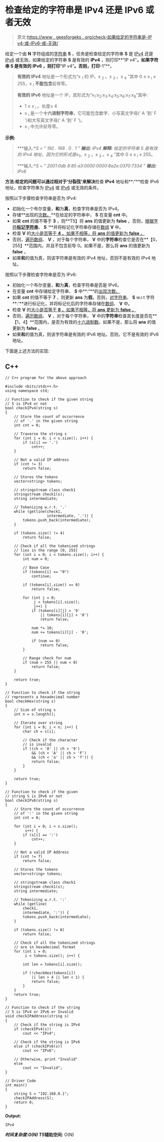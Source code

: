 # 检查给定的字符串是 IPv4 还是 IPv6 或者无效

> 原文:[https://www . geesforgeks . org/check-如果给定的字符串是-IP v4-或-IPv6-或-无效/](https://www.geeksforgeeks.org/check-if-the-given-string-is-ipv4-or-ipv6-or-invalid/)

给定一个由 **N** 字符组成的[字符串](https://www.geeksforgeeks.org/string-data-structure/) **S** ，任务是检查给定的字符串 **S** 是 [IPv4](https://www.geeksforgeeks.org/what-is-ipv4/) 还是 [IPv6](https://www.geeksforgeeks.org/what-is-ipv6/) 或无效。如果给定的字符串 **S** 是有效的 **IPv4** ，则打印**“IP v4”**，如果字符串 **S** 是有效的 **IPv6** ，则打印**“IP v4”**。否则，打印**-1”**。

> **有效的 IPv4** 地址是一个形式为“x <sub>1</sub> 的 IP。x <sub>2</sub> 。x <sub>3</sub> 。x <sub>4</sub> ”其中 0 ≤ x <sub>i</sub> ≤ 255，x <sub>i</sub> **不能包含**前导零。
> 
> **有效的 IPv6** 地址是一个 IP，其形式为“x<sub>1</sub>:x<sub>2</sub>:x<sub>3</sub>:x<sub>4</sub>:x<sub>5</sub>:x<sub>6</sub>:x<sub>7</sub>:x<sub>8</sub>”其中:
> 
> *   1 ≤ x <sub>i</sub> 。长度≤ 4
> *   x <sub>i</sub> 是一个**十六进制字符串**，它可能包含数字、小写英文字母(' A '到' F ')和大写英文字母(' A '到' F ')。
> *   x <sub>i</sub> 中允许前导零。

**示例:**

> ***输入:**S = " 192 . 168 . 0 . 1 "*
> ***输出:** IPv4*
> ***解释:***
> *给定的字符串 S 是有效的 IPv4 地址，因为它的形式是*x<sub>1</sub>。x <sub>2</sub> 。x <sub>3</sub> 。x <sub>4</sub> ”其中 0 ≤ x <sub>i</sub> ≤ 255。
> 
> ***输入:**S = " 2001:0db 8:85 a3:0000:0000:8a2e:0370:7334 "*
> ***输出:** IPv6*

**方法:**给定的问题可以通过相对于**‘分裂弦’来解决**检查 **IPv4** 地址和**:“**检查 IPv6 地址，检查字符串为 [IPv4](https://www.geeksforgeeks.org/what-is-ipv4/) 或 [IPv6](https://www.geeksforgeeks.org/what-is-ipv6/) 或无效的条件。

按照以下步骤检查字符串是否为 IPv4:

*   初始化一个布尔变量，**和**为**真**，检查字符串是否为 IPv4。
*   存储**出现的[次数。](https://www.geeksforgeeks.org/program-count-occurrence-given-character-string/)**在给定的字符串中， **S** 在变量 **cnt** 中。
*   如果 **cnt** 的值不等于 **3** ，则**T5】将 **ans** 的值更新为 **false** 。否则，[根据字符**标记字符串**](https://www.geeksforgeeks.org/tokenizing-a-string-cpp/)、 **S** '**并将标记化字符串存储在[数组](https://www.geeksforgeeks.org/array-data-structure/) **V** 中。
*   检查 **V** 的[大小是否等于 **4** 。如果不相等，将 **ans** 的值更新为 **false** 。](https://www.geeksforgeeks.org/how-to-find-size-of-array-in-cc-without-using-sizeof-operator/)
*   否则，[遍历数组](https://www.geeksforgeeks.org/c-program-to-traverse-an-array/)、 **V** ，对于每个字符串， **V** 中的**字符串**检查它是否在**【0，255】**范围内，并且不包含前导 0。如果不是，那么将 **ans** 的值更新为 **false** 。
*   如果**和**的值为真，则该字符串是有效的 IPv4 地址，否则不是有效的 IPv4 地址。

按照以下步骤检查字符串是否为 IPv6:

*   初始化一个布尔变量，**和**为**真**，检查字符串是否是 IPv6。
*   在变量 **cnt** 中存储给定字符串、 **S** 中**:“**的[出现次数。](https://www.geeksforgeeks.org/program-count-occurrence-given-character-string/)
*   如果 **cnt** 的值不等于 **7** ，则更新 **ans** 为**假**。否则，[对字符串](https://www.geeksforgeeks.org/tokenizing-a-string-cpp/)、 **S** w.r.t 字符**:'**进行标记化，并将标记化后的字符串存储在[数组](https://www.geeksforgeeks.org/array-data-structure/)、 **V** 中。
*   检查 **V** 的[大小是否等于 **8** 。如果不相等，将 **ans** 更新为 **false** 。](https://www.geeksforgeeks.org/how-to-find-size-of-array-in-cc-without-using-sizeof-operator/)
*   否则，[遍历数组](https://www.geeksforgeeks.org/c-program-to-traverse-an-array/)、 **V** ，对于每个字符串， **V** 中的**字符串**检查其长度是否在**【1，4】**范围内，是否为有效的[十六进制数](https://www.geeksforgeeks.org/check-if-a-string-represents-a-hexadecimal-number-or-not/)。如果不是，那么将 **ans** 的值更新为 **false** 。
*   如果**和**的值为真，则该字符串是有效的 IPv6 地址。否则，它不是有效的 IPv6 地址。

下面是上述方法的实现:

## C++

```
// C++ program for the above approach

#include <bits/stdc++.h>
using namespace std;

// Function to check if the given string
// S is IPv4 or not
bool checkIPv4(string s)
{
    // Store the count of occurrence
    // of '.' in the given string
    int cnt = 0;

    // Traverse the string s
    for (int i = 0; i < s.size(); i++) {
        if (s[i] == '.')
            cnt++;
    }

    // Not a valid IP address
    if (cnt != 3)
        return false;

    // Stores the tokens
    vector<string> tokens;

    // stringstream class check1
    stringstream check1(s);
    string intermediate;

    // Tokenizing w.r.t. '.'
    while (getline(check1,
                   intermediate, '.')) {
        tokens.push_back(intermediate);
    }

    if (tokens.size() != 4)
        return false;

    // Check if all the tokenized strings
    // lies in the range [0, 255]
    for (int i = 0; i < tokens.size(); i++) {
        int num = 0;

        // Base Case
        if (tokens[i] == "0")
            continue;

        if (tokens[i].size() == 0)
            return false;

        for (int j = 0;
             j < tokens[i].size();
             j++) {
            if (tokens[i][j] > '9'
                || tokens[i][j] < '0')
                return false;

            num *= 10;
            num += tokens[i][j] - '0';

            if (num == 0)
                return false;
        }

        // Range check for num
        if (num > 255 || num < 0)
            return false;
    }

    return true;
}

// Function to check if the string
// represents a hexadecimal number
bool checkHex(string s)
{
    // Size of string s
    int n = s.length();

    // Iterate over string
    for (int i = 0; i < n; i++) {
        char ch = s[i];

        // Check if the character
        // is invalid
        if ((ch < '0' || ch > '9')
            && (ch < 'A' || ch > 'F')
            && (ch < 'a' || ch > 'f')) {
            return false;
        }
    }

    return true;
}

// Function to check if the given
// string S is IPv6 or not
bool checkIPv6(string s)
{
    // Store the count of occurrence
    // of ':' in the given string
    int cnt = 0;

    for (int i = 0; i < s.size();
         i++) {
        if (s[i] == ':')
            cnt++;
    }

    // Not a valid IP Address
    if (cnt != 7)
        return false;

    // Stores the tokens
    vector<string> tokens;

    // stringstream class check1
    stringstream check1(s);
    string intermediate;

    // Tokenizing w.r.t. ':'
    while (getline(
        check1,
        intermediate, ':')) {
        tokens.push_back(intermediate);
    }

    if (tokens.size() != 8)
        return false;

    // Check if all the tokenized strings
    // are in hexadecimal format
    for (int i = 0;
         i < tokens.size(); i++) {

        int len = tokens[i].size();

        if (!checkHex(tokens[i])
            || len > 4 || len < 1) {
            return false;
        }
    }
    return true;
}

// Function to check if the string
// S is IPv4 or IPv6 or Invalid
void checkIPAddress(string s)
{
    // Check if the string is IPv4
    if (checkIPv4(s))
        cout << "IPv4";

    // Check if the string is IPv6
    else if (checkIPv6(s))
        cout << "IPv6";

    // Otherwise, print "Invalid"
    else
        cout << "Invalid";
}

// Driver Code
int main()
{
    string S = "192.168.0.1";
    checkIPAddress(S);
    return 0;
}
```

**Output:**

```
IPv4

```

***时间复杂度:**O(N)*
T5**辅助空间:** O(N)